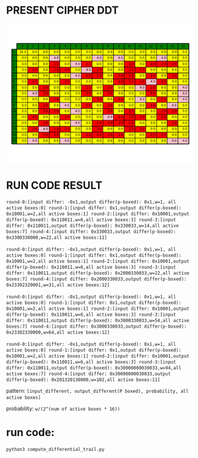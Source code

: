 # PRESENT CIPHER DDT

![DDT](https://github.com/liyu0x/crypto/blob/main/Present/ddt.jpg?raw=true)

# RUN CODE RESULT

```
round-0:[input differ: -0x1,output differ(p-boxed): 0x1,w=1, all active boxes:0] round-1:[input differ: 0x1,output differ(p-boxed): 0x10001,w=2,all active boxes:1] round-2:[input differ: 0x10001,output differ(p-boxed): 0x110011,w=6,all active boxes:3] round-3:[input differ: 0x110011,output differ(p-boxed): 0x330033,w=14,all active boxes:7] round-4:[input differ: 0x330033,output differ(p-boxed): 0x3300330000,w=22,all active boxes:11] 

round-0:[input differ: -0x1,output differ(p-boxed): 0x1,w=1, all active boxes:0] round-1:[input differ: 0x1,output differ(p-boxed): 0x10001,w=2,all active boxes:1] round-2:[input differ: 0x10001,output differ(p-boxed): 0x110011,w=6,all active boxes:3] round-3:[input differ: 0x110011,output differ(p-boxed): 0x2000330033,w=22,all active boxes:7] round-4:[input differ: 0x2000330033,output differ(p-boxed): 0x23302320001,w=31,all active boxes:12] 

round-0:[input differ: -0x1,output differ(p-boxed): 0x1,w=1, all active boxes:0] round-1:[input differ: 0x1,output differ(p-boxed): 0x10001,w=2,all active boxes:1] round-2:[input differ: 0x10001,output differ(p-boxed): 0x110011,w=6,all active boxes:3] round-3:[input differ: 0x110011,output differ(p-boxed): 0x3000330033,w=54,all active boxes:7] round-4:[input differ: 0x3000330033,output differ(p-boxed): 0x23302330000,w=64,all active boxes:12] 

round-0:[input differ: -0x1,output differ(p-boxed): 0x1,w=1, all active boxes:0] round-1:[input differ: 0x1,output differ(p-boxed): 0x10001,w=2,all active boxes:1] round-2:[input differ: 0x10001,output differ(p-boxed): 0x110011,w=6,all active boxes:3] round-3:[input differ: 0x110011,output differ(p-boxed): 0x30000000030033,w=94,all active boxes:7] round-4:[input differ: 0x30000000030033,output differ(p-boxed): 0x201320130000,w=102,all active boxes:11] 

```

pattern: ```[input_different, output_different(P boxed), probability, all active boxes]```

probability: ```w/(2^(num of active boxes * 16))```

# run code:

```python3 compute_differential_trail.py```